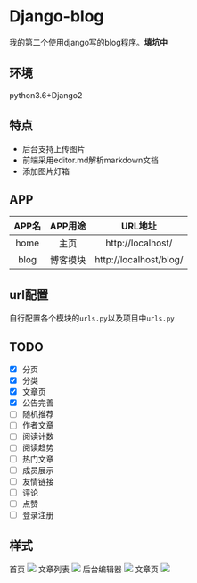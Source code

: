 # Django-blog
我的第二个使用django写的blog程序。**填坑中**

## 环境
python3.6+Django2

## 特点
- 后台支持上传图片
- 前端采用editor.md解析markdown文档
- 添加图片灯箱

## APP
|APP名|APP用途|URL地址|
|:---:|:----:|:---:|
|home|主页|http://localhost/|
|blog|博客模块|http://localhost/blog/|

## url配置
自行配置各个模块的`urls.py`以及项目中`urls.py`

## TODO
- [x] 分页
- [x] 分类
- [x] 文章页
- [x] 公告完善
- [ ] 随机推荐
- [ ] 作者文章
- [ ] 阅读计数
- [ ] 阅读趋势
- [ ] 热门文章
- [ ] 成员展示
- [ ] 友情链接
- [ ] 评论
- [ ] 点赞
- [ ] 登录注册

## 样式
首页
![](https://ws1.sinaimg.cn/large/006xriynly1fxmzfmch6wj31hc1n60zm.jpg)
文章列表
![](https://ws1.sinaimg.cn/large/006xriynly1fxmzgeadytj31hc1x1thn.jpg)
后台编辑器
![](https://ws1.sinaimg.cn/large/006xriynly1fxmzjieiy3j31hc121q7w.jpg)
文章页
![](https://ws1.sinaimg.cn/large/006xriynly1fxmzmlidygj31638jjhdu.jpg)